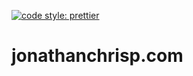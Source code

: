 [![code style: prettier](https://img.shields.io/badge/code_style-prettier-ff69b4.svg?style=flat-square)](https://github.com/prettier/prettier)

# jonathanchrisp.com

